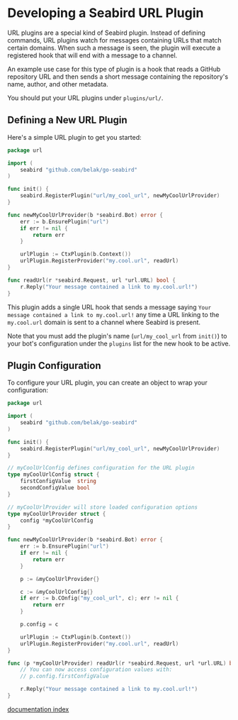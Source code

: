 # Developing a Seabird URL Plugin

URL plugins are a special kind of Seabird plugin. Instead of defining commands, URL plugins watch for messages containing URLs that match certain domains. When such a message is seen, the plugin will execute a registered hook that will end with a message to a channel.

An example use case for this type of plugin is a hook that reads a GitHub repository URL and then sends a short message containing the repository's name, author, and other metadata.

You should put your URL plugins under `plugins/url/`.

## Defining a New URL Plugin

Here's a simple URL plugin to get you started:

```go
package url

import (
    seabird "github.com/belak/go-seabird"
)

func init() {
    seabird.RegisterPlugin("url/my_cool_url", newMyCoolUrlProvider)
}

func newMyCoolUrlProvider(b *seabird.Bot) error {
    err := b.EnsurePlugin("url")
    if err != nil {
        return err
    }

    urlPlugin := CtxPlugin(b.Context())
    urlPlugin.RegisterProvider("my.cool.url", readUrl)
}

func readUrl(r *seabird.Request, url *url.URL) bool {
    r.Reply("Your message contained a link to my.cool.url!")
}
```

This plugin adds a single URL hook that sends a message saying `Your message contained a link to my.cool.url!` any time a URL linking to the `my.cool.url` domain is sent to a channel where Seabird is present.

Note that you must add the plugin's name (`url/my_cool_url` from `init()`) to your bot's configuration under the `plugins` list for the new hook to be active.

## Plugin Configuration

To configure your URL plugin, you can create an object to wrap your configuration:

```go
package url

import (
    seabird "github.com/belak/go-seabird"
)

func init() {
    seabird.RegisterPlugin("url/my_cool_url", newMyCoolUrlProvider)
}

// myCoolUrlConfig defines configuration for the URL plugin
type myCoolUrlConfig struct {
    firstConfigValue  string
    secondConfigValue bool
}

// myCoolUrlProvider will store loaded configuration options
type myCoolUrlProvider struct {
    config *myCoolUrlConfig
}

func newMyCoolUrlProvider(b *seabird.Bot) error {
    err := b.EnsurePlugin("url")
    if err != nil {
        return err
    }

    p := &myCoolUrlProvider{}

    c := &myCoolUrlConfig{}
    if err := b.COnfig("my_cool_url", c); err != nil {
        return err
    }

    p.config = c

    urlPlugin := CtxPlugin(b.Context())
    urlPlugin.RegisterProvider("my.cool.url", readUrl)
}

func (p *myCoolUrlProvider) readUrl(r *seabird.Request, url *url.URL) bool {
    // You can now access configuration values with:
    // p.config.firstConfigValue

    r.Reply("Your message contained a link to my.cool.url!")
}
```

[documentation index](./README.md)
